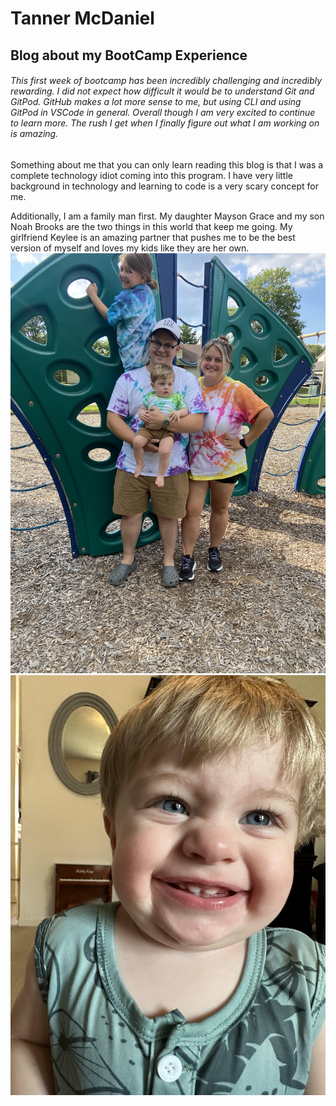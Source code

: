 # Tanner McDaniel
## Blog about my BootCamp Experience
###### This first week of bootcamp has been incredibly challenging and incredibly rewarding. I did not expect how difficult it would be to understand Git and GitPod. GitHub makes a lot more sense to me, but using CLI and using GitPod in VSCode in general. Overall though I am very excited to continue to learn more. The rush I get when I finally figure out what I am working on is amazing.

Something about me that you can only learn reading this blog is that I was a complete technology idiot coming into this program. I have very little background in technology and learning to code is a very scary concept for me. 

Additionally, I am a family man first. My daughter Mayson Grace and my son Noah Brooks are the two things in this world that keep me going. My girlfriend Keylee is an amazing partner that pushes me to be the best version of myself and loves my kids like they are her own. 
![My Family](family.jpg)
![Noah](noah.jpg)
